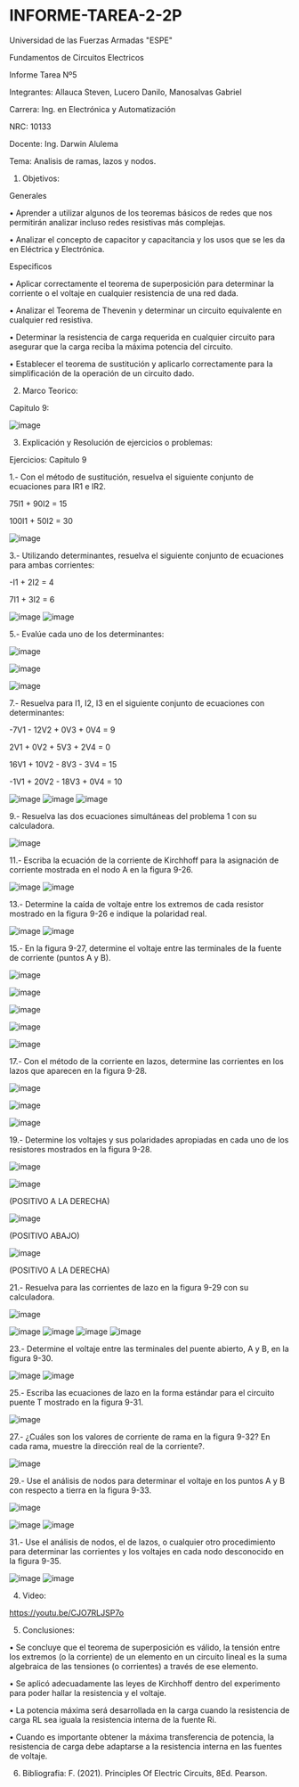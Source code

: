 # INFORME-TAREA-2-2P

Universidad de las Fuerzas Armadas "ESPE"

Fundamentos de Circuitos Electricos

Informe Tarea Nº5

Integrantes: Allauca Steven, Lucero Danilo, Manosalvas Gabriel

Carrera: Ing. en Electrónica y Automatización

NRC: 10133

Docente: Ing. Darwin Alulema

Tema: Analisis de ramas, lazos y nodos.

1. Objetivos:

Generales

• Aprender a utilizar algunos de los teoremas básicos de redes que nos permitirán analizar incluso redes resistivas más complejas.

• Analizar el concepto de capacitor y capacitancia y los usos que se les da en Eléctrica y Electrónica.

Especificos

• Aplicar correctamente el teorema de superposición para determinar la corriente o el voltaje en cualquier resistencia de una red dada.

• Analizar el Teorema de Thevenin y determinar un circuito equivalente en cualquier red resistiva.

• Determinar la resistencia de carga requerida en cualquier circuito para asegurar que la carga reciba la máxima potencia del circuito.

• Establecer el teorema de sustitución y aplicarlo correctamente para la simplificación de la operación de un circuito dado.

2. Marco Teorico:

Capitulo 9:

![image](https://user-images.githubusercontent.com/93210648/148930596-160cade7-59cd-4b3f-a8b1-f494d89114c3.png)

3. Explicación y Resolución de ejercicios o problemas:

Ejercicios: Capitulo 9

1.- Con el método de sustitución, resuelva el siguiente conjunto de ecuaciones para IR1 e IR2.

75I1 + 90I2 = 15

100I1 + 50I2 = 30

![image](https://user-images.githubusercontent.com/93210648/148931774-013c8390-d275-48a1-abbe-7d577ee9d278.png)

3.- Utilizando determinantes, resuelva el siguiente conjunto de ecuaciones para ambas corrientes:

-I1 + 2I2 = 4

7I1 + 3I2 = 6

![image](https://user-images.githubusercontent.com/93210648/148931928-c8f9fcfa-29a6-48c9-b02b-e9cfcebb2dcf.png)
![image](https://user-images.githubusercontent.com/93210648/148931956-3b3e7d2d-46c0-4c2a-90ff-a4c670b4de2b.png)

5.- Evalúe cada uno de los determinantes:

![image](https://user-images.githubusercontent.com/93210648/148932317-61ca4b0e-1acf-4899-a856-812e567d04c8.png)

![image](https://user-images.githubusercontent.com/93210648/148932343-86592469-6313-46af-a830-f08090386b86.png)

![image](https://user-images.githubusercontent.com/93210648/148932368-bed8ef3a-10af-4c3d-915b-4cd607c99967.png)

7.- Resuelva para I1, I2, I3 en el siguiente conjunto de ecuaciones con determinantes:

-7V1 - 12V2 + 0V3 + 0V4 = 9

2V1 + 0V2 + 5V3 + 2V4 = 0

16V1 + 10V2 - 8V3 - 3V4 = 15

-1V1 + 20V2 - 18V3 + 0V4 = 10

![image](https://user-images.githubusercontent.com/93210648/148932484-28615914-87ba-466d-9048-4d961289b64e.png)
![image](https://user-images.githubusercontent.com/93210648/148932513-f1f9545a-cf62-415b-8110-5865a027d4a4.png)
![image](https://user-images.githubusercontent.com/93210648/148932542-f82f3cae-2c57-48da-bdd5-08c0a70fe605.png)

9.- Resuelva las dos ecuaciones simultáneas del problema 1 con su calculadora.

![image](https://user-images.githubusercontent.com/93210648/148932698-2f0f03ca-1caa-4e26-b5f3-08e7ef713e2e.png)

11.- Escriba la ecuación de la corriente de Kirchhoff para la asignación de corriente mostrada en el nodo A en la figura 9-26.

![image](https://user-images.githubusercontent.com/93210648/148932787-222fbb1f-77d2-4282-91a5-b815d748ee9a.png)
![image](https://user-images.githubusercontent.com/93210648/148932822-f4681f93-2375-463a-bb77-9568f74e6831.png)

13.- Determine la caída de voltaje entre los extremos de cada resistor mostrado en la figura 9-26 e indique la polaridad real.

![image](https://user-images.githubusercontent.com/93210648/148933192-1905841f-bbb9-490b-b018-4ca7d08cc2d9.png)
![image](https://user-images.githubusercontent.com/93210648/148933216-bc80b4e4-0d80-4996-840b-4465d4513249.png)

15.- En la figura 9-27, determine el voltaje entre las terminales de la fuente de corriente (puntos A y B).

![image](https://user-images.githubusercontent.com/93210648/148933296-b7d935c1-2617-4db5-806a-bab1fcc8039d.png)

![image](https://user-images.githubusercontent.com/93210648/148933325-d232066a-da0d-4e0d-a19a-7177be1ec7e1.png)

![image](https://user-images.githubusercontent.com/93210648/148933447-b2a93fee-df1f-4857-ad08-8454c5c8f079.png)

![image](https://user-images.githubusercontent.com/93210648/148933473-9cda7c88-02a1-40f5-a468-9a91e8d04751.png)

![image](https://user-images.githubusercontent.com/93210648/148933503-550650cb-a145-4c1a-91e9-03c74d261fa6.png)

17.- Con el método de la corriente en lazos, determine las corrientes en los lazos que aparecen en la figura 9-28.

![image](https://user-images.githubusercontent.com/93210648/148933568-01390d81-3993-40b6-95eb-650665a09b1f.png)

![image](https://user-images.githubusercontent.com/93210648/148933598-a5789769-6651-402d-8f34-5ec1c11c91d1.png)

![image](https://user-images.githubusercontent.com/93210648/148933635-96afef36-4cdc-49a2-87d7-932e4e265583.png)

19.- Determine los voltajes y sus polaridades apropiadas en cada uno de los resistores mostrados en la figura
9-28.

![image](https://user-images.githubusercontent.com/93210648/148933873-1d6e926e-a0f0-4651-932a-f53975e24754.png)


![image](https://user-images.githubusercontent.com/93210648/148934480-02031196-6f86-4856-a379-997b6a431183.png) 

(POSITIVO A LA DERECHA)

![image](https://user-images.githubusercontent.com/93210648/148934552-5e4bf5c5-c32d-4784-875c-1e3cb2893011.png)

(POSITIVO ABAJO)

![image](https://user-images.githubusercontent.com/93210648/148935018-dd64a2a9-613a-4703-91a8-12b8b36ad41d.png)

(POSITIVO A LA DERECHA)

21.- Resuelva para las corrientes de lazo en la figura 9-29 con su calculadora.

![image](https://user-images.githubusercontent.com/93210648/148935234-435c55d6-5cd7-47b1-9d00-2179883dc155.png)

![image](https://user-images.githubusercontent.com/93210648/148935423-18d4d54b-d8bf-4fad-8ed3-814f46622c90.png)
![image](https://user-images.githubusercontent.com/93210648/148935556-0979ac6e-9921-4ec5-8534-b5e44155db1b.png)
![image](https://user-images.githubusercontent.com/93210648/148935757-4faf5f78-0c1c-45af-82f5-f04ec7e75c6e.png)
![image](https://user-images.githubusercontent.com/93210648/148935782-1bb12a2a-360b-4475-99b7-888636fb8b03.png)

23.- Determine el voltaje entre las terminales del puente abierto, A y B, en la figura 9-30.

![image](https://user-images.githubusercontent.com/93210648/148936112-cf3c90f0-bdc8-42ad-ad5b-2125d4571db5.png)
![image](https://user-images.githubusercontent.com/93210648/148936208-1cf21940-2826-47f2-a79a-697d5b58aa62.png)

25.- Escriba las ecuaciones de lazo en la forma estándar para el circuito puente T mostrado en la figura 9-31.

![image](https://user-images.githubusercontent.com/93210648/148936448-1fe84aca-25da-4c73-aabc-89a16e3822fd.png)

27.- ¿Cuáles son los valores de corriente de rama en la figura 9-32? En cada rama, muestre la dirección real de la corriente?.

![image](https://user-images.githubusercontent.com/93210648/148936560-aa73757f-7cbe-442b-b153-6ff4d6e68538.png)

29.- Use el análisis de nodos para determinar el voltaje en los puntos A y B con respecto a tierra en la figura 9-33.

![image](https://user-images.githubusercontent.com/93210648/148936618-2f4b6403-9ea3-4332-8e6d-0842c064179b.png)

![image](https://user-images.githubusercontent.com/93210648/148936680-3ca88e3d-eb03-425f-afb6-4d07e1fd52f0.png)
![image](https://user-images.githubusercontent.com/93210648/148936725-d7c4efff-e52a-4422-98a0-c1f764ed1f22.png)

31.- Use el análisis de nodos, el de lazos, o cualquier otro procedimiento para determinar las corrientes y los voltajes en cada nodo desconocido en la figura 9-35.

![image](https://user-images.githubusercontent.com/93210648/148936994-22444475-e821-43f1-9e4a-de7a3c2fd499.png)
![image](https://user-images.githubusercontent.com/93210648/148937026-6e7580f3-bfb2-4907-b73a-b640764eee38.png)

4. Video:

https://youtu.be/CJO7RLJSP7o


5. Conclusiones:

• Se concluye que el teorema de superposición es válido, la tensión entre los extremos (o la corriente) de un elemento en un circuito lineal es la suma algebraica de las tensiones (o corrientes) a través de ese elemento.

• Se aplicó adecuadamente las leyes de Kirchhoff dentro del experimento para poder hallar la resistencia y el voltaje.

• La potencia máxima será desarrollada en la carga cuando la resistencia de carga RL sea iguala la resistencia interna de la fuente Ri.

• Cuando es importante obtener la máxima transferencia de potencia, la resistencia de carga debe adaptarse a la resistencia interna en las fuentes de voltaje.


6. Bibliografia:
F. (2021). Principles Of Electric Circuits, 8Ed. Pearson.




